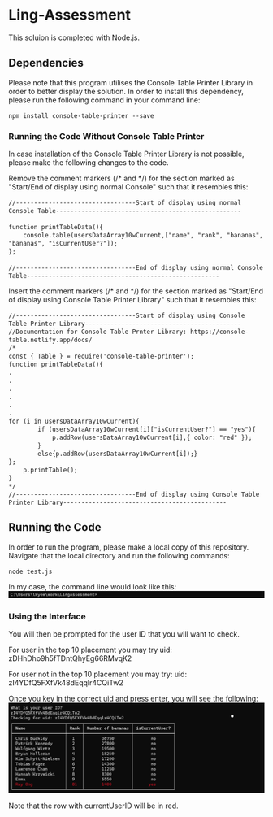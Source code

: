# Ling-Assessment
This soluion is completed with Node.js.

## Dependencies 
Please note that this program utilises the Console Table Printer Library in order to better display the solution.
In order to install this dependency, please run the following command in your command line:
```
npm install console-table-printer --save
```
### Running the Code Without Console Table Printer
In case installation of the Console Table Printer Library is not possible, please make the following changes to the code. 

Remove the comment markers (/* and */) for the section marked as "Start/End of display using normal Console"
such that it resembles this:
```
//---------------------------------Start of display using normal Console Table---------------------------------------------------

function printTableData(){
	console.table(usersDataArray10wCurrent,["name", "rank", "bananas", "bananas", "isCurrentUser?"]);
};

//---------------------------------End of display using normal Console Table-----------------------------------------------------

```

Insert the comment markers (/* and */) for the section marked as "Start/End of display using Console Table Printer Library"
such that it resembles this:
```
//---------------------------------Start of display using Console Table Printer Library-------------------------------------------
//Documentation for Console Table Prnter Library: https://console-table.netlify.app/docs/
/*
const { Table } = require('console-table-printer');
function printTableData(){
.
.
.
.
.
.
for (i in usersDataArray10wCurrent){
		if (usersDataArray10wCurrent[i]["isCurrentUser?"] == "yes"){
			p.addRow(usersDataArray10wCurrent[i],{ color: "red" });
		}
		else{p.addRow(usersDataArray10wCurrent[i]);}
};
	p.printTable();
}
*/
//---------------------------------End of display using Console Table Printer Library---------------------------------------------
```

## Running the Code
In order to run the program, please make a local copy of this repository.
Navigate that the local directory and run the following commands:

```
node test.js
```

In my case, the command line would look like this:
![image info](./pictures/runCommand.png)

### Using the Interface
You will then be prompted for the user ID that you will want to check.

For user in the top 10 placement you may try
uid: zDHhDho9h5fTDntQhyEg66RMvqK2

For user not in the top 10 placement you may try:
uid: zI4YDfQ5FXfVk48dEqqlr4CQiTw2

Once you key in the correct uid and press enter, you will see the following:
![image info](./pictures/results.png)

Note that the row with currentUserID will be in red.

